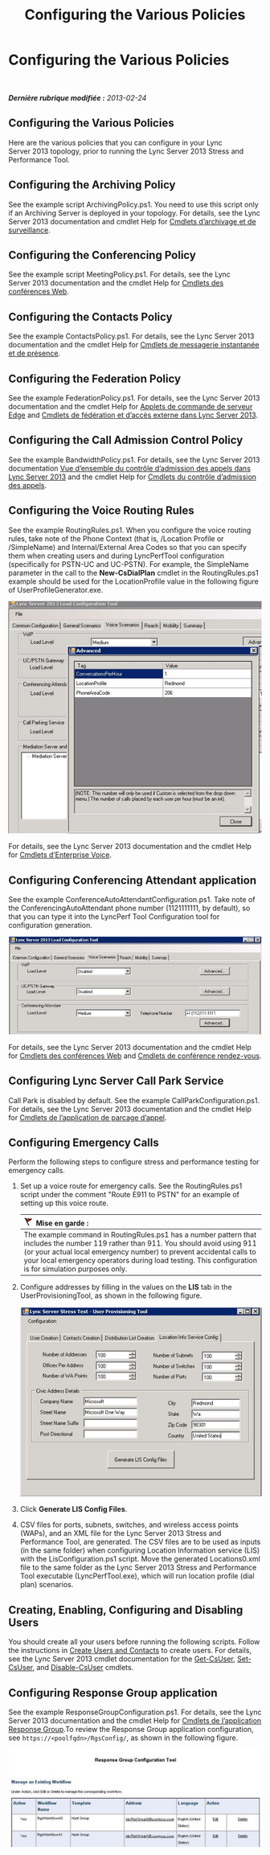 ﻿---
title: Configuring the Various Policies
TOCTitle: Configuring the Various Policies
ms:assetid: e3b3cbda-7c17-470b-acb0-82fdcc473184
ms:mtpsurl: https://technet.microsoft.com/fr-fr/library/JJ945610(v=OCS.15)
ms:contentKeyID: 52056523
ms.date: 09/13/2014
mtps_version: v=OCS.15
ms.translationtype: HT
---

# Configuring the Various Policies

 

_**Dernière rubrique modifiée :** 2013-02-24_

## Configuring the Various Policies

Here are the various policies that you can configure in your Lync Server 2013 topology, prior to running the Lync Server 2013 Stress and Performance Tool.

## Configuring the Archiving Policy

See the example script ArchivingPolicy.ps1. You need to use this script only if an Archiving Server is deployed in your topology. For details, see the Lync Server 2013 documentation and cmdlet Help for [Cmdlets d’archivage et de surveillance](https://technet.microsoft.com/fr-fr/library/gg415629\(v=ocs.15\)).

## Configuring the Conferencing Policy

See the example script MeetingPolicy.ps1. For details, see the Lync Server 2013 documentation and the cmdlet Help for [Cmdlets des conférences Web](https://technet.microsoft.com/fr-fr/library/gg415675\(v=ocs.15\)).

## Configuring the Contacts Policy

See the example ContactsPolicy.ps1. For details, see the Lync Server 2013 documentation and the cmdlet Help for [Cmdlets de messagerie instantanée et de présence](https://technet.microsoft.com/fr-fr/library/gg398611\(v=ocs.15\)).

## Configuring the Federation Policy

See the example FederationPolicy.ps1. For details, see the Lync Server 2013 documentation and the cmdlet Help for [Applets de commande de serveur Edge](https://technet.microsoft.com/fr-fr/library/gg415635\(v=ocs.15\)) and [Cmdlets de fédération et d’accès externe dans Lync Server 2013](https://technet.microsoft.com/fr-fr/library/gg415651\(v=ocs.15\)).

## Configuring the Call Admission Control Policy

See the example BandwidthPolicy.ps1. For details, see the Lync Server 2013 documentation [Vue d’ensemble du contrôle d’admission des appels dans Lync Server 2013](https://technet.microsoft.com/fr-fr/library/gg398529\(v=ocs.15\)) and the cmdlet Help for [Cmdlets du contrôle d’admission des appels](https://technet.microsoft.com/fr-fr/library/gg415676\(v=ocs.15\)).

## Configuring the Voice Routing Rules

See the example RoutingRules.ps1. When you configure the voice routing rules, take note of the Phone Context (that is, /Location Profile or /SimpleName) and Internal/External Area Codes so that you can specify them when creating users and during LyncPerfTool configuration (specifically for PSTN-UC and UC-PSTN). For example, the SimpleName parameter in the call to the **New-CsDialPlan** cmdlet in the RoutingRules.ps1 example should be used for the LocationProfile value in the following figure of UserProfileGenerator.exe.

![Exemple de règle de routage des communications vocales.](images/JJ945610.9f34d971-4ed0-4a4c-b101-086a91c4578c(OCS.15).jpg "Exemple de règle de routage des communications vocales.")

For details, see the Lync Server 2013 documentation and the cmdlet Help for [Cmdlets d’Enterprise Voice](https://technet.microsoft.com/fr-fr/library/gg415658\(v=ocs.15\)).

## Configuring Conferencing Attendant application

See the example ConferenceAutoAttendantConfiguration.ps1. Take note of the ConferencingAutoAttendant phone number (1121111111, by default), so that you can type it into the LyncPerf Tool Configuration tool for configuration generation.

![Configuration de l’application Intendant Conférence](images/JJ945610.0618a22f-27a9-423a-9085-d2bf71e82db6(OCS.15).jpg "Configuration de l’application Intendant Conférence")

For details, see the Lync Server 2013 documentation and the cmdlet Help for [Cmdlets des conférences Web](https://technet.microsoft.com/fr-fr/library/gg415675\(v=ocs.15\)) and [Cmdlets de conférence rendez-vous](https://technet.microsoft.com/fr-fr/library/gg415630\(v=ocs.15\)).

## Configuring Lync Server Call Park Service

Call Park is disabled by default. See the example CallParkConfiguration.ps1. For details, see the Lync Server 2013 documentation and the cmdlet Help for [Cmdlets de l’application de parcage d’appel](https://technet.microsoft.com/fr-fr/library/gg415639\(v=ocs.15\)).

## Configuring Emergency Calls

Perform the following steps to configure stress and performance testing for emergency calls.

1.  Set up a voice route for emergency calls. See the RoutingRules.ps1 script under the comment "Route E911 to PSTN" for an example of setting up this voice route.
    
    <table>
    <thead>
    <tr class="header">
    <th><img src="images/JJ945610.Caution(OCS.15).gif" title="Caution" alt="Caution" />Mise en garde :</th>
    </tr>
    </thead>
    <tbody>
    <tr class="odd">
    <td>The example command in RoutingRules.ps1 has a number pattern that includes the number 119 rather than 911. You should avoid using 911 (or your actual local emergency number) to prevent accidental calls to your local emergency operators during load testing. This configuration is for simulation purposes only.</td>
    </tr>
    </tbody>
    </table>


2.  Configure addresses by filling in the values on the **LIS** tab in the UserProvisioningTool, as shown in the following figure.
    
    ![Configuration du service Informations d’emplacement.](images/JJ945610.8ac1faa1-e9f9-40d0-b8b7-b159f4f459f7(OCS.15).jpg "Configuration du service Informations d’emplacement.")  

3.  Click **Generate LIS Config Files**.

4.  CSV files for ports, subnets, switches, and wireless access points (WAPs), and an XML file for the Lync Server 2013 Stress and Performance Tool, are generated. The CSV files are to be used as inputs (in the same folder) when configuring Location Information service (LIS) with the LisConfiguration.ps1 script. Move the generated Locations0.xml file to the same folder as the Lync Server 2013 Stress and Performance Tool executable (LyncPerfTool.exe), which will run location profile (dial plan) scenarios.

## Creating, Enabling, Configuring and Disabling Users

You should create all your users before running the following scripts. Follow the instructions in [Create Users and Contacts](create-users-and-contacts.md) to create users. For details, see the Lync Server 2013 cmdlet documentation for the [Get-CsUser](https://technet.microsoft.com/fr-fr/library/gg398125\(v=ocs.15\)), [Set-CsUser](https://technet.microsoft.com/fr-fr/library/gg398510\(v=ocs.15\)), and [Disable-CsUser](https://technet.microsoft.com/fr-fr/library/gg398747\(v=ocs.15\)) cmdlets.

## Configuring Response Group application

See the example ResponseGroupConfiguration.ps1. For details, see the Lync Server 2013 documentation and the cmdlet Help for [Cmdlets de l’application Response Group](https://technet.microsoft.com/fr-fr/library/gg415654\(v=ocs.15\)).To review the Response Group application configuration, see `https://<poolfqdn>/RgsConfig/`, as shown in the following figure.

![L’outil de configuration Response Group.](images/JJ945610.480a9440-2283-4533-98f8-86daaab4781c(OCS.15).jpg "L’outil de configuration Response Group.")

